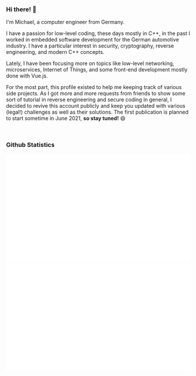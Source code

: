 ### Hi there! 👋

I'm Michael, a computer engineer from Germany. 

I have a passion for low-level coding, these days mostly in C++, in the past I worked in embedded software development for the German automotive industry. I have a particular interest in security, cryptography, reverse engineering, and modern C++ concepts.

Lately, I have been focusing more on topics like low-level networking, microservices, Internet of Things, and some front-end development mostly done with Vue.js. 

For the most part, this profile existed to help me keeping track of various side projects. As I got more and more requests from friends to show some sort of tutorial in reverse engineering and secure coding in general, I decided to revive this account publicly and keep you updated with various (legal!) challenges as well as their solutions. The first publication is planned to start sometime in June 2021, **so stay tuned!** 😄

<br>

### Github Statistics
<p align=center>
  <img src=https://github.com/mrom1/mrom1-github-stats/blob/master/generated/overview.svg>
  <img src=https://github.com/mrom1/mrom1-github-stats/blob/master/generated/languages.svg>
</p>


<!--
**mrom1/mrom1** is a ✨ _special_ ✨ repository because its `README.md` (this file) appears on your GitHub profile.

Here are some ideas to get you started:

- 🔭 I’m currently working on ...
- 🌱 I’m currently learning ...
- 👯 I’m looking to collaborate on ...
- 🤔 I’m looking for help with ...
- 💬 Ask me about ...
- 📫 How to reach me: ...
- 😄 Pronouns: ...
- ⚡ Fun fact: ...
-->
